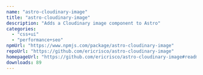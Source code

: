 ```yaml
---
name: "astro-cloudinary-image"
title: "astro-cloudinary-image"
description: "Adds a Cloudinary image component to Astro"
categories:
  - "css+ui"
  - "performance+seo"
npmUrl: "https://www.npmjs.com/package/astro-cloudinary-image"
repoUrl: "https://github.com/ericrisco/astro-cloudinary-image"
homepageUrl: "https://github.com/ericrisco/astro-cloudinary-image#readme"
downloads: 89
---
```

